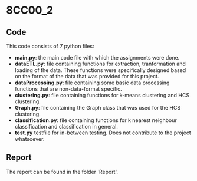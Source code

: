 # 8CC00_2

## Code
This code consists of 7 python files:

* **main.py**: the main code file with which the assignments were done.
* **dataETL.py**: file containing functions for extraction, tranformation and loading of the data. These functions were specifically designed based on the format of the data that was provided for this project.
* **dataProcessing.py**: file containing some basic data processing functions that are non-data-format specific.
* **clustering.py**: file containing functions for k-means clustering and HCS clustering.
* **Graph.py**: file containing the Graph class that was used for the HCS clustering.
* **classification.py**: file containing functions for k nearest neighbour classification and classification in general.
* **test.py** testfile for in-between testing. Does not contribute to the project whatsoever.

## Report
The report can be found in the folder 'Report'.
